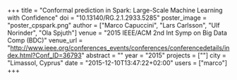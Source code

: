 +++
title = "Conformal prediction in Spark: Large-Scale Machine Learning with Confidence"
doi = "10.13140/RG.2.1.2933.5285"
poster_image = "poster_cpspark.png"
author = ["Marco Capuccini", "Lars Carlsson", "Ulf Norinder", "Ola Spjuth"]
venue = "2015 IEEE/ACM 2nd Int Symp on Big Data Comp (BDC)"
venue_url = "http://www.ieee.org/conferences_events/conferences/conferencedetails/index.html?Conf_ID=36793"
abstract = ""
year = "2015"
projects = [""]
city = "Limassol, Cyprus"
date = "2015-12-10T13:47:22+02:00"
users = ["marco"]
+++


